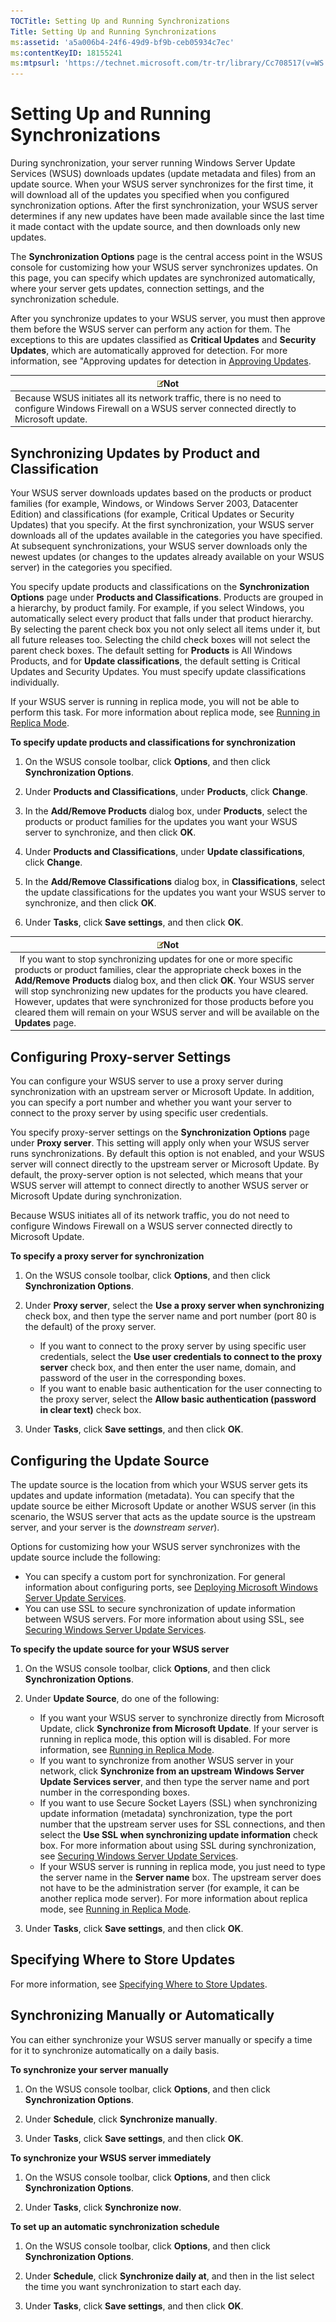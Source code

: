```yaml
---
TOCTitle: Setting Up and Running Synchronizations
Title: Setting Up and Running Synchronizations
ms:assetid: 'a5a006b4-24f6-49d9-bf9b-ceb05934c7ec'
ms:contentKeyID: 18155241
ms:mtpsurl: 'https://technet.microsoft.com/tr-tr/library/Cc708517(v=WS.10)'
---
```


Setting Up and Running Synchronizations
=======================================

During synchronization, your server running Windows Server Update Services (WSUS) downloads updates (update metadata and files) from an update source. When your WSUS server synchronizes for the first time, it will download all of the updates you specified when you configured synchronization options. After the first synchronization, your WSUS server determines if any new updates have been made available since the last time it made contact with the update source, and then downloads only new updates.

The **Synchronization Options** page is the central access point in the WSUS console for customizing how your WSUS server synchronizes updates. On this page, you can specify which updates are synchronized automatically, where your server gets updates, connection settings, and the synchronization schedule.

After you synchronize updates to your WSUS server, you must then approve them before the WSUS server can perform any action for them. The exceptions to this are updates classified as **Critical Updates** and **Security Updates**, which are automatically approved for detection. For more information, see "Approving updates for detection in [Approving Updates](https://technet.microsoft.com/7276f84d-429e-4a39-8ef8-be3bff47b45e).

| ![](images/Cc708517.note(WS.10).gif)Not                                                                                    |
|---------------------------------------------------------------------------------------------------------------------------------------------------------|
| Because WSUS initiates all its network traffic, there is no need to configure Windows Firewall on a WSUS server connected directly to Microsoft update. |

Synchronizing Updates by Product and Classification
---------------------------------------------------

Your WSUS server downloads updates based on the products or product families (for example, Windows, or Windows Server 2003, Datacenter Edition) and classifications (for example, Critical Updates or Security Updates) that you specify. At the first synchronization, your WSUS server downloads all of the updates available in the categories you have specified. At subsequent synchronizations, your WSUS server downloads only the newest updates (or changes to the updates already available on your WSUS server) in the categories you specified.

You specify update products and classifications on the **Synchronization Options** page under **Products and Classifications**. Products are grouped in a hierarchy, by product family. For example, if you select Windows, you automatically select every product that falls under that product hierarchy. By selecting the parent check box you not only select all items under it, but all future releases too. Selecting the child check boxes will not select the parent check boxes. The default setting for **Products** is All Windows Products, and for **Update classifications**, the default setting is Critical Updates and Security Updates. You must specify update classifications individually.

If your WSUS server is running in replica mode, you will not be able to perform this task. For more information about replica mode, see [Running in Replica Mode](https://technet.microsoft.com/d143c886-30b6-4034-80a2-182171ac8f8b).

**To specify update products and classifications for synchronization**
1.  On the WSUS console toolbar, click **Options**, and then click **Synchronization Options**.

2.  Under **Products and Classifications**, under **Products**, click **Change**.

3.  In the **Add/Remove Products** dialog box, under **Products**, select the products or product families for the updates you want your WSUS server to synchronize, and then click **OK**.

4.  Under **Products and Classifications**, under **Update classifications**, click **Change**.

5.  In the **Add/Remove Classifications** dialog box, in **Classifications**, select the update classifications for the updates you want your WSUS server to synchronize, and then click **OK**.

6.  Under **Tasks**, click **Save settings**, and then click **OK**.

| ![](images/Cc708517.note(WS.10).gif)Not                                                                                                                                                                                                                                                                                                                                                                                             |
|------------------------------------------------------------------------------------------------------------------------------------------------------------------------------------------------------------------------------------------------------------------------------------------------------------------------------------------------------------------------------------------------------------------------------------------------------------------|
|   If you want to stop synchronizing updates for one or more specific products or product families, clear the appropriate check boxes in the **Add/Remove Products** dialog box, and then click **OK**. Your WSUS server will stop synchronizing new updates for the products you have cleared. However, updates that were synchronized for those products before you cleared them will remain on your WSUS server and will be available on the **Updates** page. |

Configuring Proxy-server Settings
---------------------------------

You can configure your WSUS server to use a proxy server during synchronization with an upstream server or Microsoft Update. In addition, you can specify a port number and whether you want your server to connect to the proxy server by using specific user credentials.

You specify proxy-server settings on the **Synchronization Options** page under **Proxy server**. This setting will apply only when your WSUS server runs synchronizations. By default this option is not enabled, and your WSUS server will connect directly to the upstream server or Microsoft Update. By default, the proxy-server option is not selected, which means that your WSUS server will attempt to connect directly to another WSUS server or Microsoft Update during synchronization.

Because WSUS initiates all of its network traffic, you do not need to configure Windows Firewall on a WSUS server connected directly to Microsoft Update.

**To specify a proxy server for synchronization**
1.  On the WSUS console toolbar, click **Options**, and then click **Synchronization Options**.

2.  Under **Proxy server**, select the **Use a proxy server when synchronizing** check box, and then type the server name and port number (port 80 is the default) of the proxy server.

    -   If you want to connect to the proxy server by using specific user credentials, select the **Use user credentials to connect to the proxy server** check box, and then enter the user name, domain, and password of the user in the corresponding boxes.
    -   If you want to enable basic authentication for the user connecting to the proxy server, select the **Allow basic authentication (password in clear text)** check box.

3.  Under **Tasks**, click **Save settings**, and then click **OK**.

Configuring the Update Source
-----------------------------

The update source is the location from which your WSUS server gets its updates and update information (metadata). You can specify that the update source be either Microsoft Update or another WSUS server (in this scenario, the WSUS server that acts as the update source is the upstream server, and your server is the *downstream server*).

Options for customizing how your WSUS server synchronizes with the update source include the following:

-   You can specify a custom port for synchronization. For general information about configuring ports, see [Deploying Microsoft Windows Server Update Services](http://go.microsoft.com/fwlink/?linkid=41777).
-   You can use SSL to secure synchronization of update information between WSUS servers. For more information about using SSL, see [Securing Windows Server Update Services](https://technet.microsoft.com/f119b789-8d09-4e0e-8844-3d7c515be165).

**To specify the update source for your WSUS server**
1.  On the WSUS console toolbar, click **Options**, and then click **Synchronization Options**.

2.  Under **Update Source**, do one of the following:

    -   If you want your WSUS server to synchronize directly from Microsoft Update, click **Synchronize from Microsoft Update**. If your server is running in replica mode, this option will is disabled. For more information, see [Running in Replica Mode](https://technet.microsoft.com/d143c886-30b6-4034-80a2-182171ac8f8b).
    -   If you want to synchronize from another WSUS server in your network, click **Synchronize from an upstream Windows Server Update Services server**, and then type the server name and port number in the corresponding boxes.
    -   If you want to use Secure Socket Layers (SSL) when synchronizing update information (metadata) synchronization, type the port number that the upstream server uses for SSL connections, and then select the **Use SSL when synchronizing update information** check box. For more information about using SSL during synchronization, see [Securing Windows Server Update Services](https://technet.microsoft.com/f119b789-8d09-4e0e-8844-3d7c515be165).
    -   If your WSUS server is running in replica mode, you just need to type the server name in the **Server name** box. The upstream server does not have to be the administration server (for example, it can be another replica mode server). For more information about replica mode, see [Running in Replica Mode](https://technet.microsoft.com/d143c886-30b6-4034-80a2-182171ac8f8b).

3.  Under **Tasks**, click **Save settings**, and then click **OK**.

Specifying Where to Store Updates
---------------------------------

For more information, see [Specifying Where to Store Updates](https://technet.microsoft.com/8cca6fab-163e-451d-ab78-70b39fdb1455).

Synchronizing Manually or Automatically
---------------------------------------

You can either synchronize your WSUS server manually or specify a time for it to synchronize automatically on a daily basis.

**To synchronize your server manually**
1.  On the WSUS console toolbar, click **Options**, and then click **Synchronization Options**.

2.  Under **Schedule**, click **Synchronize manually**.

3.  Under **Tasks**, click **Save settings**, and then click **OK**.

**To synchronize your WSUS server immediately**
1.  On the WSUS console toolbar, click **Options**, and then click **Synchronization Options**.

2.  Under **Tasks**, click **Synchronize now**.

**To set up an automatic synchronization schedule**
1.  On the WSUS console toolbar, click **Options**, and then click **Synchronization Options**.

2.  Under **Schedule**, click **Synchronize daily at**, and then in the list select the time you want synchronization to start each day.

3.  Under **Tasks**, click **Save settings**, and then click **OK**.
